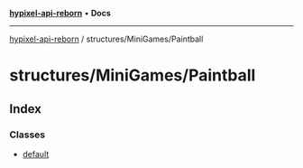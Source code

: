 [**hypixel-api-reborn**](../../../README.md) • **Docs**

***

[hypixel-api-reborn](../../../modules.md) / structures/MiniGames/Paintball

# structures/MiniGames/Paintball

## Index

### Classes

- [default](classes/default.md)
